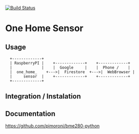 [![Build Status](https://travis-ci.org/LeadTheSalt/one_home_sensor.svg?branch=master)](https://travis-ci.org/LeadTheSalt/one_home_sensor)
# One Home Sensor

## Usage 


```
  +-------------+
  | RaspberryPI |    +-------------+    +-------------+ 
  |             |    |  Google     |    |  Phone /    |
  |  one_home_    +--->|  Firestore  +--->|  WebBrowser |
  |     sensor  |    +-------------+    +-------------+
  +-------------+
```

## Integration / Instalation

## Documentation 
https://github.com/pimoroni/bme280-python